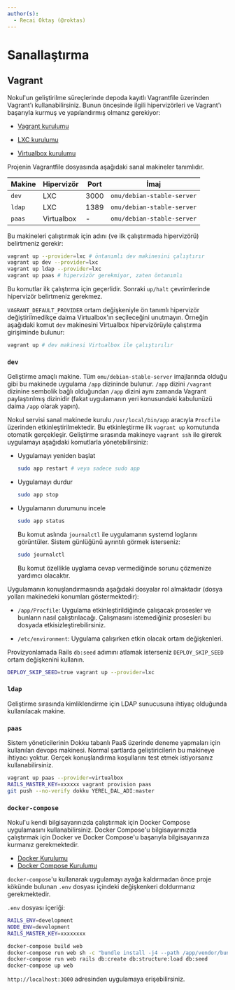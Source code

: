 ```yaml
---
author(s):
  - Recai Oktaş (@roktas)
---
```


Sanallaştırma
=============

Vagrant
-------

Nokul'un geliştirilme süreçlerinde depoda kayıtlı Vagrantfile üzerinden Vagrant'ı kullanabilirsiniz.  Bunun öncesinde
ilgili hipervizörleri ve Vagrant'ı başarıyla kurmuş ve yapılandırmış olmanız gerekiyor:

- [Vagrant kurulumu](https://github.com/omu/omu/blob/master/doc/vagrant.md)

- [LXC kurulumu](https://github.com/omu/omu/blob/master/doc/lxc.md)

- [Virtualbox kurulumu](https://github.com/omu/omu/blob/master/doc/virtualbox.md)

Projenin Vagrantfile dosyasında aşağıdaki sanal makineler tanımlıdır.

| Makine | Hipervizör | Port | İmaj                       |
| ------ | ---------- | ---- | -------------------------- |
| `dev`  | LXC        | 3000 | `omu/debian-stable-server` |
| `ldap` | LXC        | 1389 | `omu/debian-stable-server` |
| `paas` | Virtualbox | -    | `omu/debian-stable-server` |

Bu makineleri çalıştırmak için adını (ve ilk çalıştırmada hipervizörü) belirtmeniz gerekir:

```sh
vagrant up --provider=lxc # öntanımlı dev makinesini çalıştırır
vagrant up dev --provider=lxc
vagrant up ldap --provider=lxc
vagrant up paas # hipervizör gerekmiyor, zaten öntanımlı
```

Bu komutlar ilk çalıştırma için geçerlidir.  Sonraki `up/halt` çevrimlerinde hipervizör belirtmeniz gerekmez.

`VAGRANT_DEFAULT_PROVIDER` ortam değişkeniyle ön tanımlı hipervizör değiştirilmedikçe daima Virtualbox'ın seçileceğini
unutmayın.  Örneğin aşağıdaki komut `dev` makinesini Virtualbox hipervizörüyle çalıştırma girişiminde bulunur:

```sh
vagrant up # dev makinesi Virtualbox ile çalıştırılır
```

### `dev`

Geliştirme amaçlı makine.  Tüm `omu/debian-stable-server` imajlarında olduğu gibi bu makinede uygulama `/app` dizininde
bulunur.  `/app` dizini `/vagrant` dizinine sembolik bağlı olduğundan `/app` dizini aynı zamanda Vagrant paylaştırılmış
dizinidir (fakat uygulamanın yeri konusundaki kabulunüzü daima `/app` olarak yapın).

Nokul servisi sanal makinede kurulu `/usr/local/bin/app` aracıyla `Procfile` üzerinden etkinleştirilmektedir.  Bu
etkinleştirme ilk `vagrant up` komutunda otomatik gerçekleşir.  Geliştirme sırasında makineye `vagrant ssh` ile girerek
uygulamayı aşağıdaki komutlarla yönetebilirsiniz:

- Uygulamayı yeniden başlat

  ```sh
  sudo app restart # veya sadece sudo app
  ```

- Uygulamayı durdur

  ```sh
  sudo app stop
  ```

- Uygulamanın durumunu incele

  ```sh
  sudo app status
  ```

  Bu komut aslında `journalctl` ile uygulamanın systemd loglarını görüntüler. Sistem günlüğünü ayrıntılı görmek
  isterseniz:

  ```sh
  sudo journalctl
  ```

  Bu komut özellikle uyglama cevap vermediğinde sorunu çözmenize yardımcı olacaktır.

Uygulamanın konuşlandırmasında aşağıdaki dosyalar rol almaktadır (dosya yolları makinedeki konumları göstermektedir):

- `/app/Procfile`: Uygulama etkinleştirildiğinde çalışacak prosesler ve bunların nasıl çalıştırılacağı.  Çalışmasını
  istemediğiniz prosesleri bu dosyada etkisizleştirebilirsiniz.

- `/etc/environment`: Uygulama çalışırken etkin olacak ortam değişkenleri.

Provizyonlamada Rails `db:seed` adımını atlamak isterseniz `DEPLOY_SKIP_SEED` ortam değişkenini kullanın.

```sh
DEPLOY_SKIP_SEED=true vagrant up --provider=lxc
```

### `ldap`

Geliştirme sırasında kimliklendirme için LDAP sunucusuna ihtiyaç olduğunda kullanılacak makine.

### `paas`

Sistem yöneticilerinin Dokku tabanlı PaaS üzerinde deneme yapmaları için kullanılan devops makinesi.  Normal şartlarda
geliştiricilerin bu makineye ihtiyacı yoktur.  Gerçek konuşlandırma koşullarını test etmek istiyorsanız
kullanabilirsiniz.

```sh
vagrant up paas --provider=virtualbox
RAILS_MASTER_KEY=xxxxxx vagrant provision paas
git push --no-verify dokku YEREL_DAL_ADI:master
```

### `docker-compose`

Nokul'u kendi bilgisayarınızda çalıştırmak için Docker Compose uygulamasını kullanabilirsiniz. Docker Compose'u
bilgisayarınızda çalıştırmak için Docker ve Docker Compose'u başarıyla bilgisayarınıza kurmanız gerekmektedir.

- [Docker Kurulumu](https://github.com/omu/omu/blob/master/doc/docker.md)
- [Docker Compose Kurulumu](https://github.com/omu/omu/blob/master/doc/docker-compose.md)

`docker-compose`'u kullanarak uygulamayı ayağa kaldırmadan önce proje kökünde bulunan `.env` dosyası içindeki
değişkenkeri doldurmanız gerekmektedir.

`.env` dosyası içeriği:

```sh
RAILS_ENV=development
NODE_ENV=development
RAILS_MASTER_KEY=xxxxxxxx
```

```sh
docker-compose build web
docker-compose run web sh -c "bundle install -j4 --path /app/vendor/bundle && yarn install"
docker-compose run web rails db:create db:structure:load db:seed
docker-compose up web
```

`http://localhost:3000` adresinden uygulamaya erişebilirsiniz.
